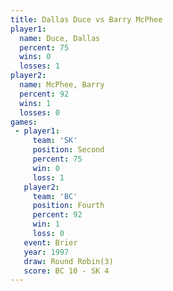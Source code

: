 ```yaml
---
title: Dallas Duce vs Barry McPhee
player1:             
  name: Duce, Dallas 
  percent: 75        
  wins: 0            
  losses: 1          
player2:             
  name: McPhee, Barry
  percent: 92        
  wins: 1            
  losses: 0          
games:
 - player1:          
     team: 'SK'      
     position: Second
     percent: 75     
     win: 0          
     loss: 1         
   player2:          
     team: 'BC'      
     position: Fourth
     percent: 92     
     win: 1          
     loss: 0         
   event: Brier        
   year: 1997          
   draw: Round Robin(3)
   score: BC 10 - SK 4 
---
```

